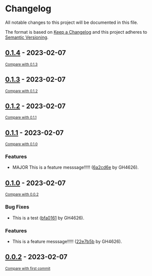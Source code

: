 # Changelog

All notable changes to this project will be documented in this file.

The format is based on [Keep a Changelog](http://keepachangelog.com/en/1.0.0/)
and this project adheres to [Semantic Versioning](http://semver.org/spec/v2.0.0.html).

<!-- insertion marker -->
## [0.1.4](https://github.com/georgieprojie/demo/releases/tag/0.1.4) - 2023-02-07

<small>[Compare with 0.1.3](https://github.com/georgieprojie/demo/compare/0.1.3...0.1.4)</small>

## [0.1.3](https://github.com/georgieprojie/demo/releases/tag/0.1.3) - 2023-02-07

<small>[Compare with 0.1.2](https://github.com/georgieprojie/demo/compare/0.1.2...0.1.3)</small>

## [0.1.2](https://github.com/georgieprojie/demo/releases/tag/0.1.2) - 2023-02-07

<small>[Compare with 0.1.1](https://github.com/georgieprojie/demo/compare/0.1.1...0.1.2)</small>

## [0.1.1](https://github.com/georgieprojie/demo/releases/tag/0.1.1) - 2023-02-07

<small>[Compare with 0.1.0](https://github.com/georgieprojie/demo/compare/0.1.0...0.1.1)</small>

### Features

- MAJOR This is a feature messsage!!!!! ([6a2cd6e](https://github.com/georgieprojie/demo/commit/6a2cd6ea662f206bbb9092353daa468303f0b587) by GH4626).

## [0.1.0](https://github.com/georgieprojie/demo/releases/tag/0.1.0) - 2023-02-07

<small>[Compare with 0.0.2](https://github.com/georgieprojie/demo/compare/0.0.2...0.1.0)</small>

### Bug Fixes

- This is a test ([bfa0161](https://github.com/georgieprojie/demo/commit/bfa01614e3975de2b16e22407b199ed8b65d1f0a) by GH4626).

### Features

- This is a feature messsage!!!!! ([22e7b5b](https://github.com/georgieprojie/demo/commit/22e7b5b620ce363e90fbc57b97cb91b1c1bc5745) by GH4626).

## [0.0.2](https://github.com/georgieprojie/demo/releases/tag/0.0.2) - 2023-02-07

<small>[Compare with first commit](https://github.com/georgieprojie/demo/compare/61461424f78e06758fb3352d29afeb53db98be4c...0.0.2)</small>

